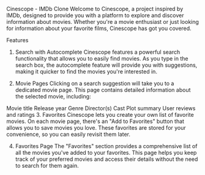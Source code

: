 Cinescope - IMDb Clone
Welcome to Cinescope, a project inspired by IMDb, designed to provide you with a platform to explore and discover information about movies. Whether you're a movie enthusiast or just looking for information about your favorite films, Cinescope has got you covered.

Features

1. Search with Autocomplete
   Cinescope features a powerful search functionality that allows you to easily find movies. As you type in the search box, the autocomplete feature will provide you with suggestions, making it quicker to find the movies you're interested in.

2. Movie Pages
   Clicking on a search suggestion will take you to a dedicated movie page. This page contains detailed information about the selected movie, including:

Movie title
Release year
Genre
Director(s)
Cast
Plot summary
User reviews and ratings 3. Favorites
Cinescope lets you create your own list of favorite movies. On each movie page, there's an "Add to Favorites" button that allows you to save movies you love. These favorites are stored for your convenience, so you can easily revisit them later.

4. Favorites Page
   The "Favorites" section provides a comprehensive list of all the movies you've added to your favorites. This page helps you keep track of your preferred movies and access their details without the need to search for them again.
